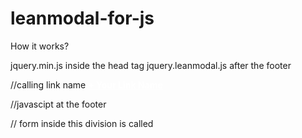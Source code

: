 # leanmodal-for-js

How it works?  

jquery.min.js inside the head tag jquery.leanmodal.js after the footer   


//calling link name <a href="#loginmodal" id="modaltrigger1" style="color:#fff;"><b>+ Your Link Name</b></a> 


//javascipt at the footer <script type="text/javascript"> 		$(function(){ 		$('#loginform1').submit(function(e){ 		return false; 		});  		$('#modaltrigger1').leanModal({ top: 100, overlay: 0.45, closeButton: ".hidemodal" }); 		}); </script>   


// form inside this division is called 

<div id="loginmodal" style="display:none;font-family: 'Open Sans', sans-serif;font-weight:lighter;"><a style="margin-top:-15px;font-size:12px;margin-right:-15px;background:#434343;padding:4px 8px;border-radius:100px;border:2px solid #fff;color:#f3f6fa;float:right;" href=""><b>X</b></a> 								
  
  
  <h5> linked Element</h5></div>
